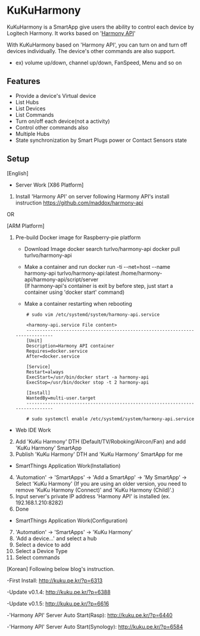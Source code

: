 # KuKuHarmony

KuKuHarmony is a SmartApp give users the ability to control each device by Logitech Harmony.
It works based on '[Harmony API](https://github.com/maddox/harmony-api)'

With KuKuHarmony based on 'Harmony API', you can turn on and turn off devices individually.
The device's other commands are also support. 
- ex) volume up/down, channel up/down, FanSpeed, Menu and so on


## Features

* Provide a device's Virtual device
* List Hubs
* List Devices
* List Commands
* Turn on/off each device(not a activity)
* Control other commands also
* Multiple Hubs
* State synchronization by Smart Plugs power or Contact Sensors state

## Setup
[English]
- Server Work
[X86 Platform]
1) Install 'Harmony API' on server following Harmony API's install instruction
https://github.com/maddox/harmony-api

OR

[ARM Platform]
1) Pre-build Docker image for Raspberry-pie platform
    - Download Image
    docker search turlvo/harmony-api
    docker pull turlvo/harmony-api

    - Make a container and run
    docker run -ti --net=host --name harmony-api turlvo/harmony-api:latest /home/harmony-api/harmony-api/script/server        
    (If harmony-api's container is exit by before step, just start a container using 'docker start' command)

    - Make a container restarting when rebooting
    ```
        # sudo vim /etc/systemd/system/harmony-api.service

        <harmony-api.service File content>
        -----------------------------------------------------------------------------            
        [Unit]
        Description=Harmony API container
        Requires=docker.service
        After=docker.service

        [Service]
        Restart=always
        ExecStart=/usr/bin/docker start -a harmony-api
        ExecStop=/usr/bin/docker stop -t 2 harmony-api

        [Install]
        WantedBy=multi-user.target
        -----------------------------------------------------------------------------

        # sudo systemctl enable /etc/systemd/system/harmony-api.service
    ```


- Web IDE Work
2) Add 'KuKu Harmony' DTH (Default/TV/Roboking/Aircon/Fan) and add 'KuKu Harmony' SmartApp
3) Publish 'KuKu Harmony' DTH and 'KuKu Harmony' SmartApp for me

- SmartThings Application Work(Installation)    
4) 'Automation' -> 'SmartApps' -> 'Add a SmartApp' -> 'My SmartApp' -> Select 'KuKu Harmony'
    (If you are using an older version, you need to remove 'KuKu Harmony (Connect)' and 'KuKu Harmony (Child)'.)
5) Input server's private IP address 'Harmony API' is installed (ex. 192.168.1.210:8282)    
6) Done    

- SmartThings Application Work(Configuration)
7) 'Automation' -> 'SmartApps' -> 'KuKu Harmony'
8) 'Add a device...' and select a hub
9) Select a device to add
10) Select a Device Type
11) Select commands



[Korean]
Following below blog's instruction.

-First Install: http://kuku.pe.kr/?p=6313

-Update v0.1.4: http://kuku.pe.kr/?p=6388

-Update v0.1.5: http://kuku.pe.kr/?p=6616

-'Harmony API' Server Auto Start(Rasp): http://kuku.pe.kr/?p=6440

-'Harmony API' Server Auto Start(Synology): http://kuku.pe.kr/?p=6584
    
   
